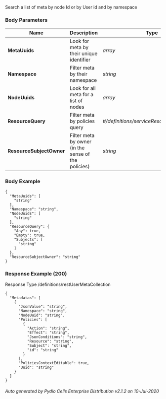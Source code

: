 






 
Search a list of meta by node Id or by User id and by namespace  


### Body Parameters

Name | Description | Type | Required
---|---|---|---
**MetaUuids** | Look for meta by their unique identifier | _array_ |   
**Namespace** | Filter meta by their namespace | _string_ |   
**NodeUuids** | Look for all meta for a list of nodes | _array_ |   
**ResourceQuery** | Filter meta by policies query | _#/definitions/serviceResourcePolicyQuery_ |   
**ResourceSubjectOwner** | Filter meta by owner (in the sense of the policies) | _string_ |   


### Body Example
```
{
  "MetaUuids": [
    "string"
  ],
  "Namespace": "string",
  "NodeUuids": [
    "string"
  ],
  "ResourceQuery": {
    "Any": true,
    "Empty": true,
    "Subjects": [
      "string"
    ]
  },
  "ResourceSubjectOwner": "string"
}
```






### Response Example (200)
Response Type /definitions/restUserMetaCollection

```
{
  "Metadatas": [
    {
      "JsonValue": "string",
      "Namespace": "string",
      "NodeUuid": "string",
      "Policies": [
        {
          "Action": "string",
          "Effect": "string",
          "JsonConditions": "string",
          "Resource": "string",
          "Subject": "string",
          "id": "string"
        }
      ],
      "PoliciesContextEditable": true,
      "Uuid": "string"
    }
  ]
}
```




###### Auto generated by Pydio Cells Enterprise Distribution v2.1.2 on 10-Jul-2020
